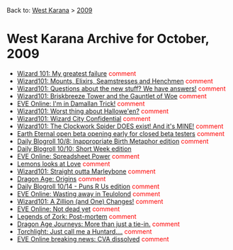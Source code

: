 Back to: [West Karana](/posts/westkarana.md) > [2009](/posts/2009/westkarana.md)
# West Karana Archive for October, 2009

* [Wizard 101: My greatest failure](4276.md) <span style="color:red;">comment</span>
* [Wizard101: Mounts, Elixirs, Seamstresses and Henchmen](4281.md) <span style="color:red;">comment</span>
* [Wizard101: Questions about the new stuff? We have answers!](4292.md) <span style="color:red;">comment</span>
* [Wizard101: Briskbreeze Tower and the Gauntlet of Woe](4298.md) <span style="color:red;">comment</span>
* [EVE Online: I'm in Damallan Trick!](4303.md) <span style="color:red;">comment</span>
* [Wizard101: Worst thing about Hallowe'en?](4308.md) <span style="color:red;">comment</span>
* [Wizard101: Wizard City Confidential](4311.md) <span style="color:red;">comment</span>
* [Wizard101: The Clockwork Spider DOES exist! And it's MINE!](4314.md) <span style="color:red;">comment</span>
* [Earth Eternal open beta opening early for closed beta testers](4317.md) <span style="color:red;">comment</span>
* [Daily Blogroll 10/8: Inappropriate Birth Metaphor edition](4320.md) <span style="color:red;">comment</span>
* [Daily Blogroll 10/10: Short Week edition](4324.md) <span style="color:red;"></span>
* [EVE Online: Spreadsheet Power](4328.md) <span style="color:red;">comment</span>
* [Lemons looks at Love](4331.md) <span style="color:red;">comment</span>
* [Wizard101: Straight outta Marleybone](4337.md) <span style="color:red;">comment</span>
* [Dragon Age: Origins](4341.md) <span style="color:red;">comment</span>
* [Daily Blogroll 10/14 - Puns R Us edition](4345.md) <span style="color:red;">comment</span>
* [EVE Online: Wasting away in Teulolond](4348.md) <span style="color:red;">comment</span>
* [Wizard101: A Zillion (and One) Changes!](4352.md) <span style="color:red;">comment</span>
* [EVE Online: Not dead yet](4354.md) <span style="color:red;">comment</span>
* [Legends of Zork: Post-mortem](4358.md) <span style="color:red;">comment</span>
* [Dragon Age Journeys: More than just a tie-in.](4366.md) <span style="color:red;">comment</span>
* [Torchlight: Just call me a Huntard....](4374.md) <span style="color:red;">comment</span>
* [EVE Online breaking news: CVA dissolved](4378.md) <span style="color:red;">comment</span>
